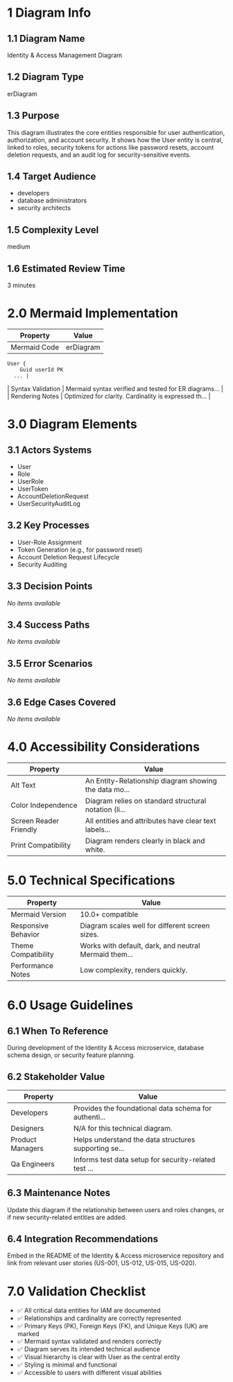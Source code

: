 # 1 Diagram Info

## 1.1 Diagram Name

Identity & Access Management Diagram

## 1.2 Diagram Type

erDiagram

## 1.3 Purpose

This diagram illustrates the core entities responsible for user authentication, authorization, and account security. It shows how the User entity is central, linked to roles, security tokens for actions like password resets, account deletion requests, and an audit log for security-sensitive events.

## 1.4 Target Audience

- developers
- database administrators
- security architects

## 1.5 Complexity Level

medium

## 1.6 Estimated Review Time

3 minutes

# 2.0 Mermaid Implementation

| Property | Value |
|----------|-------|
| Mermaid Code | erDiagram
    User {
        Guid userId PK
      ... |
| Syntax Validation | Mermaid syntax verified and tested for ER diagrams... |
| Rendering Notes | Optimized for clarity. Cardinality is expressed th... |

# 3.0 Diagram Elements

## 3.1 Actors Systems

- User
- Role
- UserRole
- UserToken
- AccountDeletionRequest
- UserSecurityAuditLog

## 3.2 Key Processes

- User-Role Assignment
- Token Generation (e.g., for password reset)
- Account Deletion Request Lifecycle
- Security Auditing

## 3.3 Decision Points

*No items available*

## 3.4 Success Paths

*No items available*

## 3.5 Error Scenarios

*No items available*

## 3.6 Edge Cases Covered

*No items available*

# 4.0 Accessibility Considerations

| Property | Value |
|----------|-------|
| Alt Text | An Entity-Relationship diagram showing the data mo... |
| Color Independence | Diagram relies on standard structural notation (li... |
| Screen Reader Friendly | All entities and attributes have clear text labels... |
| Print Compatibility | Diagram renders clearly in black and white. |

# 5.0 Technical Specifications

| Property | Value |
|----------|-------|
| Mermaid Version | 10.0+ compatible |
| Responsive Behavior | Diagram scales well for different screen sizes. |
| Theme Compatibility | Works with default, dark, and neutral Mermaid them... |
| Performance Notes | Low complexity, renders quickly. |

# 6.0 Usage Guidelines

## 6.1 When To Reference

During development of the Identity & Access microservice, database schema design, or security feature planning.

## 6.2 Stakeholder Value

| Property | Value |
|----------|-------|
| Developers | Provides the foundational data schema for authenti... |
| Designers | N/A for this technical diagram. |
| Product Managers | Helps understand the data structures supporting se... |
| Qa Engineers | Informs test data setup for security-related test ... |

## 6.3 Maintenance Notes

Update this diagram if the relationship between users and roles changes, or if new security-related entities are added.

## 6.4 Integration Recommendations

Embed in the README of the Identity & Access microservice repository and link from relevant user stories (US-001, US-012, US-015, US-020).

# 7.0 Validation Checklist

- ✅ All critical data entities for IAM are documented
- ✅ Relationships and cardinality are correctly represented
- ✅ Primary Keys (PK), Foreign Keys (FK), and Unique Keys (UK) are marked
- ✅ Mermaid syntax validated and renders correctly
- ✅ Diagram serves its intended technical audience
- ✅ Visual hierarchy is clear with User as the central entity
- ✅ Styling is minimal and functional
- ✅ Accessible to users with different visual abilities


